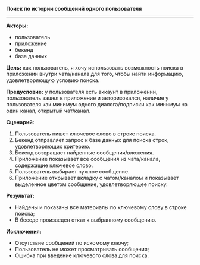 **Поиск по истории сообщений одного пользователя**
* * *
**Акторы:**

- пользователь
- приложение
- бекенд
- база данных

**Цель:** как пользователь, я хочу использовать возможность поиска в приложении внутри чата/канала для того, чтобы найти информацию, удовлетворяющую условию поиска.

**Предусловие:** у пользователя есть аккаунт в приложении, пользователь зашел в приложение и авторизовался, наличие у пользователя как минимум одного диалога/подписки как минимум на один канал, открытый чат/канал.

**Сценарий:**

1. Пользователь пишет ключевое слово в строке поиска.
3. Бекенд отправляет запрос к базе данных для поиска строк, удовлетворяющих критерию.
4. Бекенд возвращает найденные сообщения/вложения.
5. Приложение показывает все сообщения из чата/канала, содержащие ключевое слово.
6. Пользователь выбирает нужное сообщение.
7. Приложение открывает вкладку с чатом/каналом и показывает выделенное цветом сообщение, удовлетворяющее поиску.

**Результат:**

- Найдены и показаны все материалы по ключевому слову в строке поиска;
- В беседе произведен откат к выбранному сообщению.

**Исключения:**

- Отсутствие сообщений по искомому ключу;
- Пользователь не может просматривать сообщения;
- Ошибка при введение ключевого слова для поиска.
